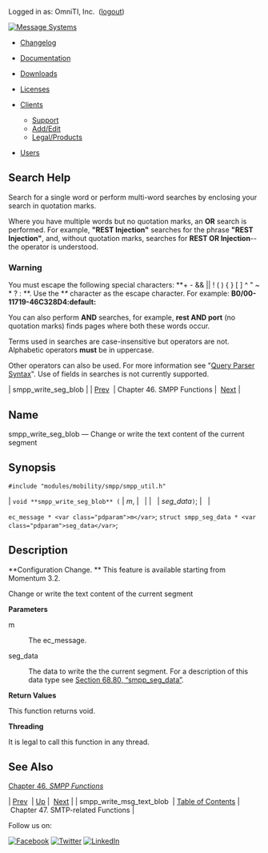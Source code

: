 Logged in as: OmniTI, Inc.  ([logout](https://support.messagesystems.com/logout.php))

[![Message Systems](https://support.messagesystems.com/images/ms-white205.png)](https://support.messagesystems.com/start.php) 

*   [Changelog](https://support.messagesystems.com/start.php?show=changelog)
*   [Documentation](https://support.messagesystems.com/docs/)
*   [Downloads](https://support.messagesystems.com/start.php)

*   [Licenses](https://support.messagesystems.com/license_summary.php)
*   <a href="">Clients</a>
    *   [Support](https://support.messagesystems.com/cs.php)
    *   [Add/Edit](https://support.messagesystems.com/edit_client.php)
    *   [Legal/Products](https://support.messagesystems.com/edit_products.php)
*   [Users](https://support.messagesystems.com/edit_customer.php)

## Search Help

Search for a single word or perform multi-word searches by enclosing your search in quotation marks.

Where you have multiple words but no quotation marks, an **OR** search is performed. For example, **"REST Injection"** searches for the phrase **"REST Injection"**, and, without quotation marks, searches for **REST OR Injection**--the operator is understood.

### Warning

You must escape the following special characters: **+ - && || ! ( ) { } [ ] ^ " ~ * ? : \**. Use the **\** character as the escape character. For example: **B0/00-11719-46C328D4\:default\:**

You can also perform **AND** searches, for example, **rest AND port** (no quotation marks) finds pages where both these words occur.

Terms used in searches are case-insensitive but operators are not. Alphabetic operators **must** be in uppercase.

Other operators can also be used. For more information see "[Query Parser Syntax](https://lucene.apache.org/core/old_versioned_docs/versions/3_0_0/queryparsersyntax.html)". Use of fields in searches is not currently supported.

| smpp_write_seg_blob |
| [Prev](apis.smpp_write_msg_text_blob.php)  | Chapter 46. SMPP Functions |  [Next](smtp.php) |

<a name="apis.smpp_write_seg_blob"></a>
## Name

smpp_write_seg_blob — Change or write the text content of the current segment

## Synopsis

`#include "modules/mobility/smpp/smpp_util.h"`

| `void **smpp_write_seg_blob** (` | <var class="pdparam">m</var>, |   |
|   | <var class="pdparam">seg_data</var>`)`; |   |

`ec_message * <var class="pdparam">m</var>`;
`struct smpp_seg_data * <var class="pdparam">seg_data</var>`;<a name="idp34156176"></a>
## Description

**Configuration Change. ** This feature is available starting from Momentum 3.2.

Change or write the text content of the current segment

**Parameters**

<dl class="variablelist">

<dt>m</dt>

<dd>

The ec_message.

</dd>

<dt>seg_data</dt>

<dd>

The data to write the the current segment. For a description of this data type see [Section 68.80, “smpp_seg_data”](structs.smpp_seg_data.php "68.80. smpp_seg_data").

</dd>

</dl>

**Return Values**

This function returns void.

**Threading**

It is legal to call this function in any thread.

<a name="idp34166272"></a>
## See Also

[Chapter 46, *SMPP Functions*](smpp.php "Chapter 46. SMPP Functions") 

| [Prev](apis.smpp_write_msg_text_blob.php)  | [Up](smpp.php) |  [Next](smtp.php) |
| smpp_write_msg_text_blob  | [Table of Contents](index.php) |  Chapter 47. SMTP-related Functions |

Follow us on:

[![Facebook](https://support.messagesystems.com/images/icon-facebook.png)](http://www.facebook.com/messagesystems) [![Twitter](https://support.messagesystems.com/images/icon-twitter.png)](http://twitter.com/#!/MessageSystems) [![LinkedIn](https://support.messagesystems.com/images/icon-linkedin.png)](http://www.linkedin.com/company/message-systems)